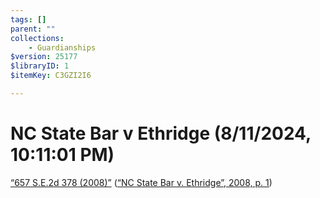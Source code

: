 ```yaml
---
tags: []
parent: ""
collections:
    - Guardianships
$version: 25177
$libraryID: 1
$itemKey: C3GZI2I6

---
```

# NC State Bar v Ethridge (8/11/2024, 10:11:01 PM)

<span class="highlight" data-annotation="%7B%22attachmentURI%22%3A%22http%3A%2F%2Fzotero.org%2Fusers%2F21885%2Fitems%2F287AH7Y9%22%2C%22annotationKey%22%3A%22T4HB4F93%22%2C%22color%22%3A%22%23fced8c%22%2C%22pageLabel%22%3A%221%22%2C%22position%22%3A%7B%22pageIndex%22%3A0%2C%22rects%22%3A%5B%5B273.919%2C736.101%2C364.117%2C746.145%5D%5D%7D%2C%22citationItem%22%3A%7B%22uris%22%3A%5B%22http%3A%2F%2Fzotero.org%2Fusers%2F21885%2Fitems%2F7CHR5G4Y%22%5D%2C%22locator%22%3A%221%22%7D%7D" ztype="zhighlight"><a href="zotero://open-pdf/library/items/287AH7Y9?page=1&#x26;annotation=T4HB4F93">“657 S.E.2d 378 (2008)”</a></span> <span class="citation" data-citation="%7B%22citationItems%22%3A%5B%7B%22uris%22%3A%5B%22http%3A%2F%2Fzotero.org%2Fusers%2F21885%2Fitems%2F7CHR5G4Y%22%5D%2C%22locator%22%3A%221%22%7D%5D%2C%22properties%22%3A%7B%7D%7D" ztype="zcitation">(<span class="citation-item"><a href="zotero://select/library/items/7CHR5G4Y">“NC State Bar v. Ethridge”, 2008, p. 1</a></span>)</span>
